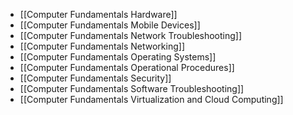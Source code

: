 
- [[Computer Fundamentals Hardware]]
- [[Computer Fundamentals Mobile Devices]]
- [[Computer Fundamentals Network Troubleshooting]]
- [[Computer Fundamentals Networking]]
- [[Computer Fundamentals Operating Systems]]
- [[Computer Fundamentals Operational Procedures]]
- [[Computer Fundamentals Security]]
- [[Computer Fundamentals Software Troubleshooting]]
- [[Computer Fundamentals Virtualization and Cloud Computing]]
